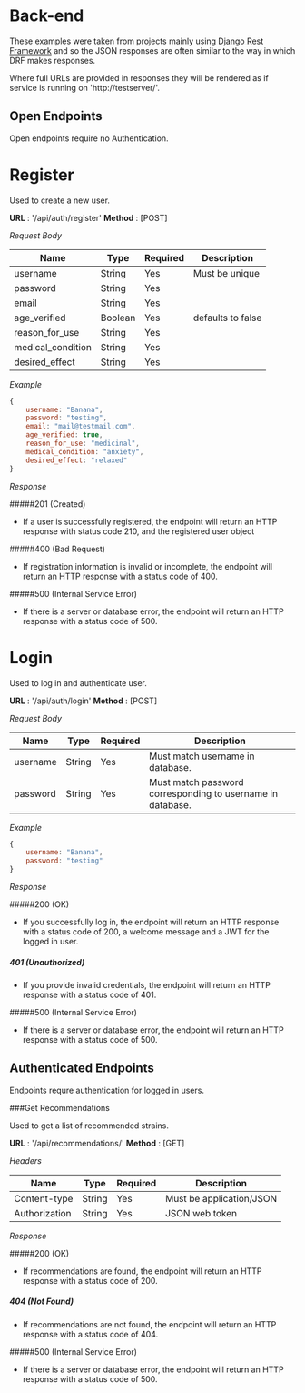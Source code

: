 # Back-end

These examples were taken from projects mainly using [Django Rest
Framework](https://github.com/tomchristie/django-rest-framework) and so the
JSON responses are often similar to the way in which DRF makes responses.

Where full URLs are provided in responses they will be rendered as if service
is running on 'http://testserver/'.

## Open Endpoints

Open endpoints require no Authentication.

# Register

Used to create a new user.

**URL** : '/api/auth/register'
**Method** : [POST]

*Request Body*

| Name              | Type    | Required | Description       |
| ----------------- | ------- |--------- | ----------------- |
| username          | String  |      Yes | Must be unique    |
| password          | String  |      Yes |                   |
| email             | String  |      Yes |                   |
| age_verified      | Boolean |      Yes | defaults to false |
| reason_for_use    | String  |      Yes |                   |
| medical_condition | String  |      Yes |                   |
| desired_effect    | String  |      Yes |                   |

*Example*

```js
{
    username: "Banana",
    password: "testing",
    email: "mail@testmail.com",
    age_verified: true,
    reason_for_use: "medicinal",
    medical_condition: "anxiety",
    desired_effect: "relaxed"
}
```
*Response*

#####201 (Created)
- If a user is successfully registered, the endpoint will return an HTTP response with status code 210, and the registered user object

#####400 (Bad Request)
- If registration information is invalid or incomplete, the endpoint will return an HTTP response with a status code of 400.

#####500 (Internal Service Error)
- If there is a server or database error, the endpoint will return an HTTP response with a status code of 500.

# Login

Used to log in and authenticate user.

**URL** : '/api/auth/login'
**Method** : [POST]

*Request Body*

| Name| Type| Required | Description|
| - | - | - | - |
| username | String  | Yes | Must match username in database.                           |
| password | String  | Yes | Must match password corresponding to username in database. |

*Example*

```js
{
    username: "Banana",
    password: "testing"
}
```
*Response*

#####200 (OK)
- If you successfully log in, the endpoint will return an HTTP response with a status code of 200, a welcome message and a JWT for the logged in user.

##### 401 (Unauthorized)
- If you provide invalid credentials, the endpoint will return an HTTP response with a status code of 401.

#####500 (Internal Service Error)
- If there is a server or database error, the endpoint will return an HTTP response with a status code of 500.

## Authenticated Endpoints

Endpoints requre authentication for logged in users.

###Get Recommendations

Used to get a list of recommended strains.

**URL** : '/api/recommendations/'
**Method** : [GET]

*Headers*

| Name| Type| Required | Description|
| - | - | - | - |
| Content-type | String  | Yes | Must be application/JSON |
| Authorization | String  | Yes | JSON web token |


*Response*

#####200 (OK)
- If recommendations are found, the endpoint will return an HTTP response with a status code of 200.

##### 404 (Not Found)
- If recommendations are not found, the endpoint will return an HTTP response with a status code of 404.

#####500 (Internal Service Error)
- If there is a server or database error, the endpoint will return an HTTP response with a status code of 500.